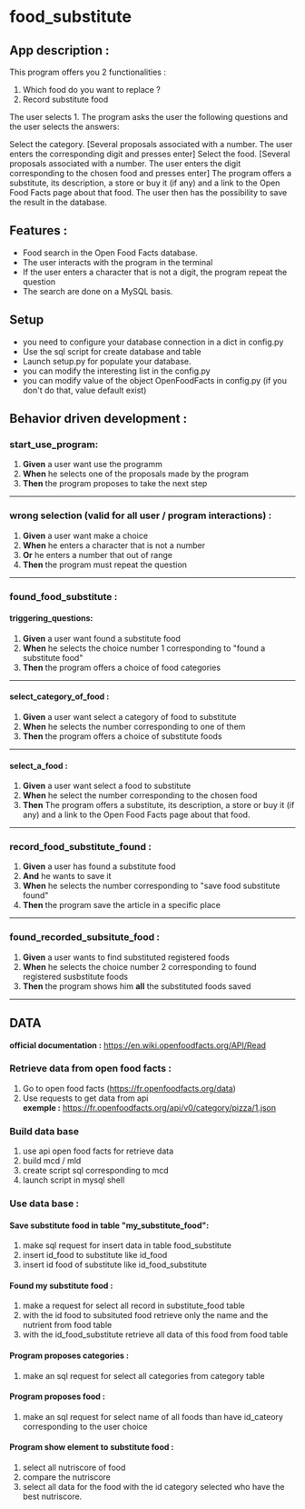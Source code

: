 # food_substitute

## App description :
This program offers you 2 functionalities : 
1. Which food do you want to replace ?
2. Record substitute food

The user selects 1. The program asks the user the following questions and the user selects the answers:

Select the category. [Several proposals associated with a number. The user enters the corresponding digit and presses enter]
Select the food. [Several proposals associated with a number. The user enters the digit corresponding to the chosen food and presses enter]
The program offers a substitute, its description, a store or buy it (if any) and a link to the Open Food Facts page about that food.
The user then has the possibility to save the result in the database.

## Features : 
* Food search in the Open Food Facts database.
* The user interacts with the program in the terminal
* If the user enters a character that is not a digit, the program repeat the question
* The search are done on a MySQL basis.

## Setup
- you need to configure your database connection in a dict in config.py
- Use the sql script for create database and table
- Launch setup.py for populate your database.
- you can modify the interesting list in the config.py
- you can modify value of the object OpenFoodFacts in config.py (if you don't do that,  value
 default exist)

## Behavior driven development :

### start_use_program:

1. **Given** a user want use the programm
2. **When** he selects one of the proposals made by the program 
3. **Then** the program proposes to take the next step 
---

### wrong selection (valid for all user / program interactions) :
1. **Given** a user want make a choice
2. **When** he enters a character that is not a number
3. **Or** he enters a number that out of range
3. **Then** the program must repeat the question 
---

### found_food_substitute :

#### triggering_questions:
1. **Given** a user want found a substitute food
2. **When** he selects the choice number 1 corresponding to "found a substitute food"
3. **Then** the program offers a choice of food categories
---


#### select_category_of_food :
1. **Given** a user want select a category of food to substitute
2. **When** he selects the number corresponding to one of them
3. **Then** the program offers a choice of substitute foods
---

#### select_a_food :
1. **Given** a user want select a food to substitute
2. **When** he select the number corresponding to the chosen food
3. **Then** The program offers a substitute, its description, a store or buy it (if any) and
a link to the Open Food Facts page about that food.
---

### record_food_substitute_found :

1. **Given** a user has found a substitute food
2. **And** he wants to save it
2. **When** he selects the number corresponding to "save food substitute found"
3. **Then** the program save the article in a specific place
---

### found_recorded_subsitute_food :

1. **Given** a user wants to find substituted registered foods
2. **When** he selects the choice number 2 corresponding to found registered susbstitute foods
3. **Then** the program shows him **all** the substituted foods saved
---

## DATA
__official documentation :__ https://en.wiki.openfoodfacts.org/API/Read

### Retrieve data from open food facts :
1. Go to open food facts (https://fr.openfoodfacts.org/data)
2. Use requests to get data from api \
__exemple :__ https://fr.openfoodfacts.org/api/v0/category/pizza/1.json

### Build data base 
1. use api open food facts for retrieve data
2. build mcd / mld
3. create script sql corresponding to mcd
4. launch script in mysql shell

### Use data base :

#### Save substitute food in table "my_substitute_food":
1. make sql request for insert data in table food_substitute
2. insert id_food to substitute like id_food
3. insert id food of substitute like id_food_substitute

#### Found my substitute food : 
1. make a request for select all record in substitute_food table
2. with the id food to subsituted food retrieve only the name and the nutrient from food table
3. with the id_food_substitute retrieve all data of this food from food table

#### Program proposes categories : 
1. make an sql request for select all categories from category table

#### Program proposes food :
1.  make an sql request for select name of all foods than have id_cateory corresponding to the user choice

#### Program show element to substitute food : 
1. select all nutriscore of food
2. compare the nutriscore
3. select all data for the food with the id category selected who have the best nutriscore.
